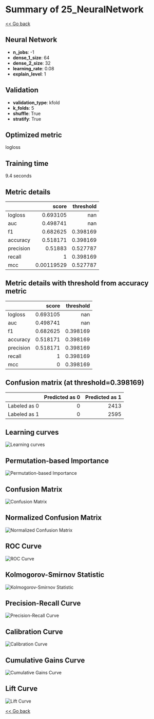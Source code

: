 # Summary of 25_NeuralNetwork

[<< Go back](../README.md)


## Neural Network
- **n_jobs**: -1
- **dense_1_size**: 64
- **dense_2_size**: 32
- **learning_rate**: 0.08
- **explain_level**: 1

## Validation
 - **validation_type**: kfold
 - **k_folds**: 5
 - **shuffle**: True
 - **stratify**: True

## Optimized metric
logloss

## Training time

9.4 seconds

## Metric details
|           |      score |   threshold |
|:----------|-----------:|------------:|
| logloss   | 0.693105   |  nan        |
| auc       | 0.498741   |  nan        |
| f1        | 0.682625   |    0.398169 |
| accuracy  | 0.518171   |    0.398169 |
| precision | 0.51883    |    0.527787 |
| recall    | 1          |    0.398169 |
| mcc       | 0.00119529 |    0.527787 |


## Metric details with threshold from accuracy metric
|           |    score |   threshold |
|:----------|---------:|------------:|
| logloss   | 0.693105 |  nan        |
| auc       | 0.498741 |  nan        |
| f1        | 0.682625 |    0.398169 |
| accuracy  | 0.518171 |    0.398169 |
| precision | 0.518171 |    0.398169 |
| recall    | 1        |    0.398169 |
| mcc       | 0        |    0.398169 |


## Confusion matrix (at threshold=0.398169)
|              |   Predicted as 0 |   Predicted as 1 |
|:-------------|-----------------:|-----------------:|
| Labeled as 0 |                0 |             2413 |
| Labeled as 1 |                0 |             2595 |

## Learning curves
![Learning curves](learning_curves.png)

## Permutation-based Importance
![Permutation-based Importance](permutation_importance.png)
## Confusion Matrix

![Confusion Matrix](confusion_matrix.png)


## Normalized Confusion Matrix

![Normalized Confusion Matrix](confusion_matrix_normalized.png)


## ROC Curve

![ROC Curve](roc_curve.png)


## Kolmogorov-Smirnov Statistic

![Kolmogorov-Smirnov Statistic](ks_statistic.png)


## Precision-Recall Curve

![Precision-Recall Curve](precision_recall_curve.png)


## Calibration Curve

![Calibration Curve](calibration_curve_curve.png)


## Cumulative Gains Curve

![Cumulative Gains Curve](cumulative_gains_curve.png)


## Lift Curve

![Lift Curve](lift_curve.png)



[<< Go back](../README.md)
